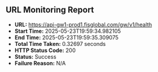 ## URL Monitoring Report

- **URL:** https://api-gw1-prod1.fisglobal.com/gw/v1/health
- **Start Time:** 2025-05-23T19:59:34.982105
- **End Time:** 2025-05-23T19:59:35.309075
- **Total Time Taken:** 0.32697 seconds
- **HTTP Status Code:** 200
- **Status:** Success
- **Failure Reason:** N/A
